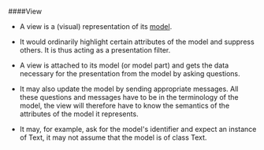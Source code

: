 ####View

* A view is a (visual) representation of its <a class="x-grid-item"  href='/slidedeck/#1. Overview/2 Core-Concepts/6. Model' target="_blank">model</a>.

* It would ordinarily highlight certain attributes of the model and suppress others. It is thus acting as a presentation filter.

* A view is attached to its model (or model part) and gets the data necessary for the presentation from the model by asking questions. 

* It may also update the model by sending appropriate messages. All these questions and messages have to be in the terminology of the model, the view will therefore have to know the semantics of the attributes of the model it represents.

* It may, for example, ask for the model's identifier and expect an instance of Text, it may not assume that the model is of class Text.
